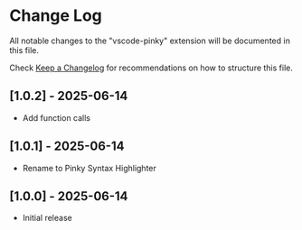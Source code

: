 # Change Log

All notable changes to the "vscode-pinky" extension will be documented in this file.

Check [Keep a Changelog](http://keepachangelog.com/) for recommendations on how to structure this file.

## [1.0.2] - 2025-06-14

- Add function calls

## [1.0.1] - 2025-06-14

- Rename to Pinky Syntax Highlighter

## [1.0.0] - 2025-06-14

- Initial release

